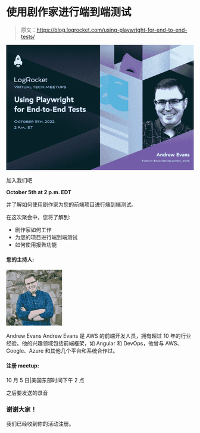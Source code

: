# 使用剧作家进行端到端测试

> 原文：<https://blog.logrocket.com/using-playwright-for-end-to-end-tests/>

![](img/ce73a3aa74142160f0f5a58856370c86.png)

加入我们吧

**October 5th at 2 p.m. EDT**

并了解如何使用剧作家为您的前端项目进行端到端测试。

在这次聚会中，您将了解到:

*   剧作家如何工作
*   为您的项目进行端到端测试
*   如何使用报告功能

#### 您的主持人:

![](img/067c5caa06b531a1775c665d448bbde1.png)

Andrew Evans
Andrew Evans 是 AWS 的前端开发人员，拥有超过 10 年的行业经验。他的兴趣领域包括前端框架，如 Angular 和 DevOps，他曾与 AWS、Google、Azure 和其他几个平台和系统合作过。

#### 注册 meetup:

10 月 5 日|美国东部时间下午 2 点

之后要发送的录音

### 谢谢大家！

我们已经收到你的活动注册。